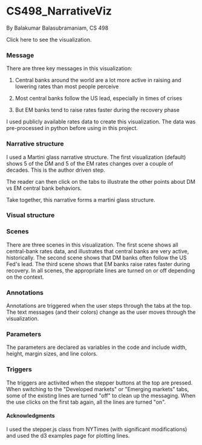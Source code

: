 # CS498_NarrativeViz

By Balakumar Balasubramaniam, CS 498

Click here to see the visualization. 

### Message
There are three key messages in this visualization: 

1. Central banks around the world are a lot more active in raising and lowering rates than most people perceive

2. Most central banks follow the US lead, especially in times of crises

3. But EM banks tend to raise rates faster during the recovery phase

I used publicly available rates data to create this visualization. The data was pre-processed in python before using in this project. 

### Narrative structure
I used a Martini glass narrative structure. The first visualization (default) shows 5 of the DM and 5 of the EM rates changes over a couple of decades. This is the author driven step. 

The reader can then click on the tabs to illustrate the other points about DM vs EM central bank behaviors. 

Take together, this narrative forms a martini glass structure. 

### Visual structure


### Scenes
There are three scenes in this visualization. The first scene shows all central-bank rates data, and illustrates that central banks are very active, historically. The second scene shows that DM banks often follow the US Fed's lead. The third scene shows that EM banks raise rates faster during recovery. In all scenes, the appropriate lines are turned on or off depending on the context.

### Annotations
Annotations are triggered when the user steps through the tabs at the top. The text messages (and their colors) change as the user moves through the visualization. 

### Parameters
The parameters are declared as variables in the code and include width, height, margin sizes, and line colors. 

### Triggers
The triggers are activited when the stepper buttons at the top are pressed. When switching to the "Developed markets" or "Emerging markets" tabs, some of the existing lines are turned "off" to clean up the messaging. When the use clicks on the first tab again, all the lines are turned "on".

#### Acknowledgments
I used the stepper.js class from NYTimes (with significant modifications) and used the d3 examples page for plotting lines. 

